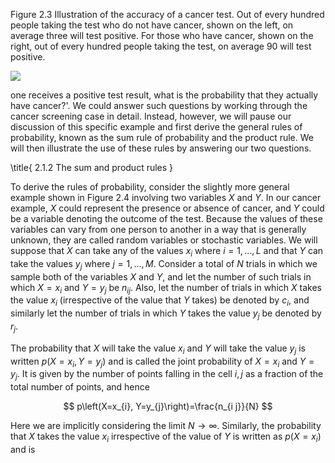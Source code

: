 Figure 2.3 Illustration of the accuracy of a cancer test. Out of every hundred people taking the test who do not have cancer, shown on the left, on average three will test positive. For those who have cancer, shown on the right, out of every hundred people taking the test, on average 90 will test positive.

![](https://cdn.mathpix.com/cropped/2024_05_10_103c75cae03fc6403b87g-1.jpg?height=564&width=745&top_left_y=216&top_left_x=912)

one receives a positive test result, what is the probability that they actually have cancer?'. We could answer such questions by working through the cancer screening case in detail. Instead, however, we will pause our discussion of this specific example and first derive the general rules of probability, known as the sum rule of probability and the product rule. We will then illustrate the use of these rules by answering our two questions.

\title{
2.1.2 The sum and product rules
}

To derive the rules of probability, consider the slightly more general example shown in Figure 2.4 involving two variables $X$ and $Y$. In our cancer example, $X$ could represent the presence or absence of cancer, and $Y$ could be a variable denoting the outcome of the test. Because the values of these variables can vary from one person to another in a way that is generally unknown, they are called random variables or stochastic variables. We will suppose that $X$ can take any of the values $x_{i}$ where $i=1, \ldots, L$ and that $Y$ can take the values $y_{j}$ where $j=1, \ldots, M$. Consider a total of $N$ trials in which we sample both of the variables $X$ and $Y$, and let the number of such trials in which $X=x_{i}$ and $Y=y_{j}$ be $n_{i j}$. Also, let the number of trials in which $X$ takes the value $x_{i}$ (irrespective of the value that $Y$ takes) be denoted by $c_{i}$, and similarly let the number of trials in which $Y$ takes the value $y_{j}$ be denoted by $r_{j}$.

The probability that $X$ will take the value $x_{i}$ and $Y$ will take the value $y_{j}$ is written $p\left(X=x_{i}, Y=y_{j}\right)$ and is called the joint probability of $X=x_{i}$ and $Y=y_{j}$. It is given by the number of points falling in the cell $i, j$ as a fraction of the total number of points, and hence

$$
p\left(X=x_{i}, Y=y_{j}\right)=\frac{n_{i j}}{N}
$$

Here we are implicitly considering the limit $N \rightarrow \infty$. Similarly, the probability that $X$ takes the value $x_{i}$ irrespective of the value of $Y$ is written as $p\left(X=x_{i}\right)$ and is